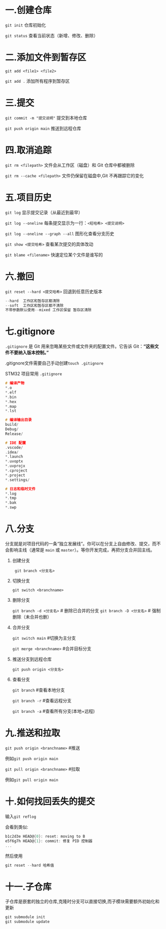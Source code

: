 # 一.创建仓库	

`git init` 仓库初始化

`git status` 查看当前状态（新增、修改、删除）

# 二.添加文件到暂存区

`git add <file1> <file2>` 

`git add .` 添加所有程序到暂存区

# 三.提交	

`git commit -m "提交说明"` 提交到本地仓库

`git push origin main` 推送到远程仓库

# 四.取消追踪

`git rm <filepath>` 文件会从工作区（磁盘）和 Git 仓库中都被删除

`git rm --cache <filepath>` 文件仍保留在磁盘中,Git 不再跟踪它的变化

# 五.项目历史

`git log` 显示提交记录（从最近到最早）

`git log --oneline` 每条提交显示为一行：`<短哈希> <提交说明>`

`git log --oneline --graph --all` 图形化查看分支历史

`git show <提交哈希>` 查看某次提交的具体改动

`git blame <filename>` 快速定位某个文件是谁写的

# 六.撤回

`git reset --hard <提交哈希>` 回退到任意历史版本

```c
--hard  工作区和暂存区都清除
--soft  工作区和暂存区都不清除
不带参数默认使用--mixed 工作区保留 暂存区清除 
```



# 七.gitignore

`.gitignore` 是 Git 用来忽略某些文件或文件夹的配置文件。它告诉 Git：**“这些文件不要纳入版本控制。”**

.gitignore文件需要自己手动创建`touch .gitignore` 

STM32 项目常用 `.gitignore`

```c
# 编译产物
*.o
*.elf
*.bin
*.hex
*.map
*.lst

# 编译输出目录
build/
Debug/
Release/

# IDE 配置
.vscode/
.idea/
*.launch
*.uvoptx
*.uvprojx
*.cproject
*.project
*.settings/

# 日志和临时文件
*.log
*.tmp
*.bak
*.swp
```

# 八.分支

分支就是对项目代码的一条“独立发展线”。你可以在分支上自由修改、提交，而不会影响主线（通常是 `main` 或 `master`）。等你开发完成，再把分支合并回主线。

1. 创建分支

   ` git branch <分支名>` 

2. 切换分支

   `git switch <branchname>` 

3. 删除分支

   `git branch -d <分支名>`      # 删除已合并的分支
   `git branch -D <分支名>`      # 强制删除（未合并也删）

4. 合并分支

   `git switch main` #切换为主分支

   `git merge <branchname>` #合并目标分支

5. 推送分支到远程仓库

   `git push origin <分支名>` 

6. 查看分支

   `git branch` #查看本地分支

   `git branch -r` #查看远程分支

   `git branch -a` #查看所有分支(本地+远程)

# 九.推送和拉取

`git push origin <branchname>` #推送

例如`git push origin main`

`git pull origin <branchname>` #拉取

例如`git pull origin main` 

# 十.如何找回丢失的提交

输入`git reflog` 

会看到类似:

```c
b1c2d3e HEAD@{0}: reset: moving to B
e5f6g7h HEAD@{1}: commit: 修复 PID 控制器
...
```

然后使用

```c
git reset --hard 哈希值
```

# 十一.子仓库

子仓库是嵌套的独立的仓库,克隆时分支可以直接切换,而子模块需要额外初始化和更新

```c
git submodule init
git submodule update
```



